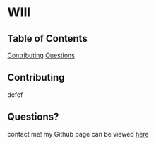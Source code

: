 # WIll 


## Table of Contents
[Contributing](#contributing)
[Questions](#questions)

## Contributing
defef

## Questions?
contact me!
my Github page can be viewed [here](https://github.com/fee)